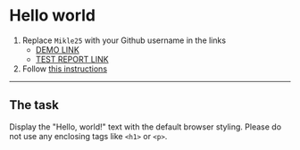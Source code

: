 # Hello world
1. Replace `Mikle25` with your Github username in the links
    - [DEMO LINK](https://Mikle25.github.io/layout_hello-world/) <br>
    - [TEST REPORT LINK](https://Mikle25.github.io/layout_hello-world/report/html_report/)
2. Follow [this instructions](https://mate-academy.github.io/layout_task-guideline/)
___

## The task 
Display the "Hello, world!" text with the default browser styling. Please do not 
use any enclosing tags like `<h1>` or `<p>`.
